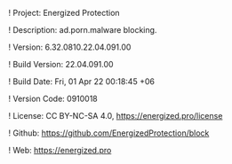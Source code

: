 ! Project: Energized Protection

! Description: ad.porn.malware blocking.

! Version: 6.32.0810.22.04.091.00

! Build Version: 22.04.091.00

! Build Date: Fri, 01 Apr 22 00:18:45 +06

! Version Code: 0910018

! License: CC BY-NC-SA 4.0, https://energized.pro/license

! Github: https://github.com/EnergizedProtection/block

! Web: https://energized.pro
